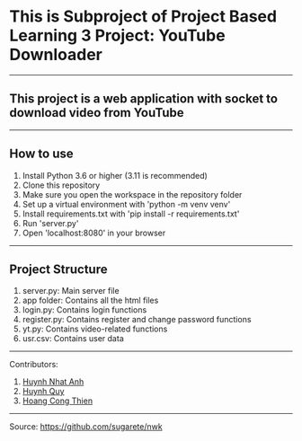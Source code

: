 # This is Subproject of Project Based Learning 3 Project: YouTube Downloader  
---------------------------------------
## This project is a web application with socket to download video from YouTube
---------------------------------------
## How to use
1. Install Python 3.6 or higher (3.11 is recommended)
2. Clone this repository
3. Make sure you open the workspace in the repository folder
4. Set up a virtual environment with 'python -m venv venv'
5. Install requirements.txt with 'pip install -r requirements.txt'
6. Run 'server.py'
7. Open 'localhost:8080' in your browser

---------------------------------------
## Project Structure
1. server.py: Main server file
2. app folder: Contains all the html files
3. login.py: Contains login functions
3. register.py: Contains register and change password functions
4. yt.py: Contains video-related functions
5. usr.csv: Contains user data

---------------------------------------
Contributors:
1. [Huynh Nhat Anh](https://github.com/hnanh99)
2. [Huynh Quy](https://github.com/flordst)
3. [Hoang Cong Thien](https://github.com/sugarete)

---------------------------------------
Source: https://github.com/sugarete/nwk
